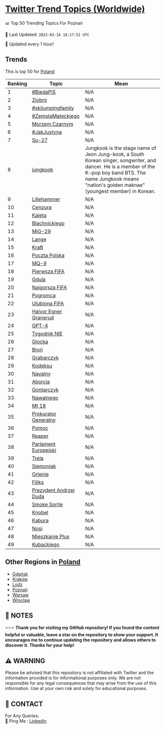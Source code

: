 [Twitter Trend Topics (Worldwide)](https://github.com/ErcinDedeoglu/Twitter-Trend-Topics)
==========


📊 Top 50 Trending Topics For Poznań

📆 Last Updated: `2023-03-14 18:17:51 UTC`

🔧 Updated every 1 hour!


## Trends

This is top 50 for [Poland](</Poland>)

| Ranking | Topic | Mean |
| ------- | ------------ | ------------ |
| 1 | [#BiedaPiS](http://twitter.com/search?q=%23BiedaPiS) | N/A |
| 2 | [Ziobro](http://twitter.com/search?q=Ziobro) | N/A |
| 3 | [#skijumpingfamily](http://twitter.com/search?q=%23skijumpingfamily) | N/A |
| 4 | [#ZemstaMateckiego](http://twitter.com/search?q=%23ZemstaMateckiego) | N/A |
| 5 | [Morzem Czarnym](http://twitter.com/search?q=Morzem+Czarnym) | N/A |
| 6 | [#JakJustyna](http://twitter.com/search?q=%23JakJustyna) | N/A |
| 7 | [Su-27](http://twitter.com/search?q=Su-27) | N/A |
| 8 | [jungkook](http://twitter.com/search?q=jungkook) | Jungkook is the stage name of Jeon Jung-kook, a South Korean singer, songwriter, and dancer. He is a member of the K-pop boy band BTS. The name Jungkook means "nation's golden maknae" (youngest member) in Korean. |
| 9 | [Lillehammer](http://twitter.com/search?q=Lillehammer) | N/A |
| 10 | [Cenzura](http://twitter.com/search?q=Cenzura) | N/A |
| 11 | [Kaleta](http://twitter.com/search?q=Kaleta) | N/A |
| 12 | [Blachnickiego](http://twitter.com/search?q=Blachnickiego) | N/A |
| 13 | [MiG-29](http://twitter.com/search?q=MiG-29) | N/A |
| 14 | [Lange](http://twitter.com/search?q=Lange) | N/A |
| 15 | [Kraft](http://twitter.com/search?q=Kraft) | N/A |
| 16 | [Poczta Polska](http://twitter.com/search?q=Poczta+Polska) | N/A |
| 17 | [MQ-9](http://twitter.com/search?q=MQ-9) | N/A |
| 18 | [Pierwsza FIFA](http://twitter.com/search?q=Pierwsza+FIFA) | N/A |
| 19 | [Gdula](http://twitter.com/search?q=Gdula) | N/A |
| 20 | [Najgorsza FIFA](http://twitter.com/search?q=Najgorsza+FIFA) | N/A |
| 21 | [Pogromca](http://twitter.com/search?q=Pogromca) | N/A |
| 22 | [Ulubiona FIFA](http://twitter.com/search?q=Ulubiona+FIFA) | N/A |
| 23 | [Halvor Egner Granerud](http://twitter.com/search?q=Halvor+Egner+Granerud) | N/A |
| 24 | [GPT-4](http://twitter.com/search?q=GPT-4) | N/A |
| 25 | [Tygodnik NIE](http://twitter.com/search?q=Tygodnik+NIE) | N/A |
| 26 | [Glocka](http://twitter.com/search?q=Glocka) | N/A |
| 27 | [Broń](http://twitter.com/search?q=Bro%c5%84) | N/A |
| 28 | [Grabarczyk](http://twitter.com/search?q=Grabarczyk) | N/A |
| 29 | [Kodeksu](http://twitter.com/search?q=Kodeksu) | N/A |
| 30 | [Navalny](http://twitter.com/search?q=Navalny) | N/A |
| 31 | [Aborcja](http://twitter.com/search?q=Aborcja) | N/A |
| 32 | [Gontarczyk](http://twitter.com/search?q=Gontarczyk) | N/A |
| 33 | [Nawalnego](http://twitter.com/search?q=Nawalnego) | N/A |
| 34 | [Mt 18](http://twitter.com/search?q=Mt+18) | N/A |
| 35 | [Prokurator Generalny](http://twitter.com/search?q=Prokurator+Generalny) | N/A |
| 36 | [Pomoc](http://twitter.com/search?q=Pomoc) | N/A |
| 37 | [Reaper](http://twitter.com/search?q=Reaper) | N/A |
| 38 | [Parlament Europejski](http://twitter.com/search?q=Parlament+Europejski) | N/A |
| 39 | [Trela](http://twitter.com/search?q=Trela) | N/A |
| 40 | [Siemoniak](http://twitter.com/search?q=Siemoniak) | N/A |
| 41 | [Orlenie](http://twitter.com/search?q=Orlenie) | N/A |
| 42 | [Filiks](http://twitter.com/search?q=Filiks) | N/A |
| 43 | [Prezydent Andrzej Duda](http://twitter.com/search?q=Prezydent+Andrzej+Duda) | N/A |
| 44 | [Smoke Sprite](http://twitter.com/search?q=Smoke+Sprite) | N/A |
| 45 | [Knobel](http://twitter.com/search?q=Knobel) | N/A |
| 46 | [Kabura](http://twitter.com/search?q=Kabura) | N/A |
| 47 | [Nosi](http://twitter.com/search?q=Nosi) | N/A |
| 48 | [Mieszkanie Plus](http://twitter.com/search?q=Mieszkanie+Plus) | N/A |
| 49 | [Kubackiego](http://twitter.com/search?q=Kubackiego) | N/A |



## Other Regions in [Poland](</Poland>)

* [Gdańsk](</Poland/Gdańsk.md>)
* [Kraków](</Poland/Kraków.md>)
* [Lodz](</Poland/Lodz.md>)
* [Poznań](</Poland/Poznań.md>)
* [Warsaw](</Poland/Warsaw.md>)
* [Wroclaw](</Poland/Wroclaw.md>)



## 📝 NOTES

⭐⭐⭐ **Thank you for visiting my GitHub repository! If you found the content helpful or valuable, leave a star on the repository to show your support. It encourages me to continue updating the repository and allows others to discover it. Thanks for your help!**


## ⚠️ WARNING

Please be advised that this repository is not affiliated with Twitter and the information provided is for informational purposes only. We are not responsible for any legal consequences that may arise from the use of this information. Use at your own risk and solely for educational purposes.


## 📨 CONTACT

 For Any Queries:  
            🏓 Ping Me : [LinkedIn](https://www.linkedin.com/in/ercindedeoglu/)
